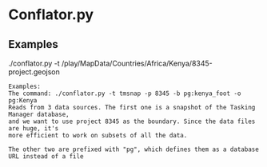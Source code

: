 # Conflator.py

## Examples
./conflator.py -t /play/MapData/Countries/Africa/Kenya/8345-project.geojson

    Examples:
    The command: ./conflator.py -t tmsnap -p 8345 -b pg:kenya_foot -o pg:Kenya
    Reads from 3 data sources. The first one is a snapshot of the Tasking Manager database,
    and we want to use project 8345 as the boundary. Since the data files are huge, it's
    more efficient to work on subsets of all the data.

    The other two are prefixed with "pg", which defines them as a database URL instead of a file

